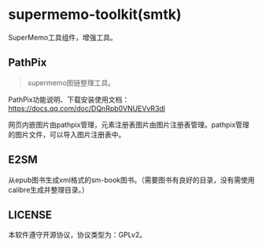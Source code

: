 # supermemo-toolkit(smtk)

SuperMemo工具组件，增强工具。


## PathPix

> supermemo图链整理工具。

PathPix功能说明、下载安装使用文档：https://docs.qq.com/doc/DQnRpb0VNUEVvR3dl

网页内嵌图片由pathpix管理，元素注册表图片由图片注册表管理。pathpix管理的图片文件，可以导入图片注册表中。

## E2SM

从epub图书生成xml格式的sm-book图书。（需要图书有良好的目录，没有需使用calibre生成并整理目录。）

## LICENSE

本软件遵守开源协议，协议类型为：GPLv2。

